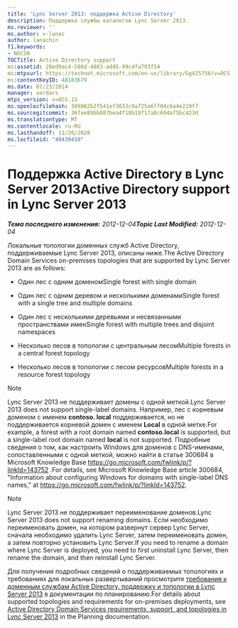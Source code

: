 ```yaml
---
title: 'Lync Server 2013: поддержка Active Directory'
description: Поддержка службы каталогов Lync Server 2013.
ms.reviewer: ''
ms.author: v-lanac
author: lanachin
f1.keywords:
- NOCSH
TOCTitle: Active Directory support
ms:assetid: 28ed9ac4-586d-4803-ad45-99c4fa793f54
ms:mtpsurl: https://technet.microsoft.com/en-us/library/Gg425756(v=OCS.15)
ms:contentKeyID: 48183679
ms.date: 07/23/2014
manager: serdars
mtps_version: v=OCS.15
ms.openlocfilehash: 349862b2f541ef3033c9a725a6ff04c6a4e219f7
ms.sourcegitcommit: 36fee89bb887bea4f18b19f17a8c69daf5bc423d
ms.translationtype: MT
ms.contentlocale: ru-RU
ms.lasthandoff: 11/26/2020
ms.locfileid: "49439410"
---
```

# <a name="active-directory-support-in-lync-server-2013"></a><span data-ttu-id="453e6-103">Поддержка Active Directory в Lync Server 2013</span><span class="sxs-lookup"><span data-stu-id="453e6-103">Active Directory support in Lync Server 2013</span></span>

<div data-xmlns="http://www.w3.org/1999/xhtml">

<div class="topic" data-xmlns="http://www.w3.org/1999/xhtml" data-msxsl="urn:schemas-microsoft-com:xslt" data-cs="https://msdn.microsoft.com/">

<div data-asp="https://msdn2.microsoft.com/asp">



</div>

<div id="mainSection">

<div id="mainBody"><span data-ttu-id="453e6-104">

<span> </span></span><span class="sxs-lookup"><span data-stu-id="453e6-104">

<span> </span></span></span>

<span data-ttu-id="453e6-105">_**Тема последнего изменения:** 2012-12-04_</span><span class="sxs-lookup"><span data-stu-id="453e6-105">_**Topic Last Modified:** 2012-12-04_</span></span>

<span data-ttu-id="453e6-106">Локальные топологии доменных служб Active Directory, поддерживаемые Lync Server 2013, описаны ниже.</span><span class="sxs-lookup"><span data-stu-id="453e6-106">The Active Directory Domain Services on-premises topologies that are supported by Lync Server 2013 are as follows:</span></span>

  - <span data-ttu-id="453e6-107">Один лес с одним доменом</span><span class="sxs-lookup"><span data-stu-id="453e6-107">Single forest with single domain</span></span>

  - <span data-ttu-id="453e6-108">Один лес с одним деревом и несколькими доменами</span><span class="sxs-lookup"><span data-stu-id="453e6-108">Single forest with a single tree and multiple domains</span></span>

  - <span data-ttu-id="453e6-109">Один лес с несколькими деревьями и несвязанными пространствами имен</span><span class="sxs-lookup"><span data-stu-id="453e6-109">Single forest with multiple trees and disjoint namespaces</span></span>

  - <span data-ttu-id="453e6-110">Несколько лесов в топологии с центральным лесом</span><span class="sxs-lookup"><span data-stu-id="453e6-110">Multiple forests in a central forest topology</span></span>

  - <span data-ttu-id="453e6-111">Несколько лесов в топологии с лесом ресурсов</span><span class="sxs-lookup"><span data-stu-id="453e6-111">Multiple forests in a resource forest topology</span></span>

<div>


> [!NOTE]  
> <span data-ttu-id="453e6-112">Lync Server 2013 не поддерживает домены с одной меткой.</span><span class="sxs-lookup"><span data-stu-id="453e6-112">Lync Server 2013 does not support single-label domains.</span></span> <span data-ttu-id="453e6-113">Например, лес с корневым доменом с именем <STRONG>contoso. local</STRONG> поддерживается, но не поддерживается корневой домен с именем <STRONG>Local</STRONG> в одной метке.</span><span class="sxs-lookup"><span data-stu-id="453e6-113">For example, a forest with a root domain named <STRONG>contoso.local</STRONG> is supported, but a single-label root domain named <STRONG>local</STRONG> is not supported.</span></span> <span data-ttu-id="453e6-114">Подробные сведения о том, как настроить Windows для доменов с DNS-именами, сопоставленными с одной меткой, можно найти в статье 300684 в Microsoft Knowledge Base <A href="https://go.microsoft.com/fwlink/p/?linkid=143752">https://go.microsoft.com/fwlink/p/?linkId=143752</A> .</span><span class="sxs-lookup"><span data-stu-id="453e6-114">For details, see Microsoft Knowledge Base article 300684, "Information about configuring Windows for domains with single-label DNS names," at <A href="https://go.microsoft.com/fwlink/p/?linkid=143752">https://go.microsoft.com/fwlink/p/?linkId=143752</A>.</span></span>



</div>

<div>


> [!NOTE]  
> <span data-ttu-id="453e6-115">Lync Server 2013 не поддерживает переименование доменов.</span><span class="sxs-lookup"><span data-stu-id="453e6-115">Lync Server 2013 does not support renaming domains.</span></span> <span data-ttu-id="453e6-116">Если необходимо переименовать домен, на котором развернут сервер Lync Server, сначала необходимо удалить Lync Server, затем переименовать домен, а затем повторно установить Lync Server.</span><span class="sxs-lookup"><span data-stu-id="453e6-116">If you need to rename a domain where Lync Server is deployed, you need to first uninstall Lync Server, then rename the domain, and then reinstall Lync Server.</span></span>



</div>

<span data-ttu-id="453e6-117">Для получения подробных сведений о поддерживаемых топологиях и требованиях для локальных развертываний просмотрите [требования к доменным службам Active Directory, поддержку и топологии в Lync Server 2013](lync-server-2013-active-directory-domain-services-requirements-support-and-topologies.md) в документации по планированию.</span><span class="sxs-lookup"><span data-stu-id="453e6-117">For details about supported topologies and requirements for on-premises deployments, see [Active Directory Domain Services requirements, support, and topologies in Lync Server 2013](lync-server-2013-active-directory-domain-services-requirements-support-and-topologies.md) in the Planning documentation.</span></span>

<span data-ttu-id="453e6-118"></div>

<span> </span>

</div>

</div>

</span><span class="sxs-lookup"><span data-stu-id="453e6-118"></div>

<span> </span>

</div>

</div>

</span></span></div>

